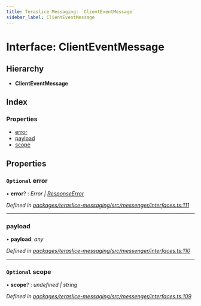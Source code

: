 ```yaml
---
title: Teraslice Messaging: `ClientEventMessage`
sidebar_label: ClientEventMessage
---
```


# Interface: ClientEventMessage

## Hierarchy

* **ClientEventMessage**

## Index

### Properties

* [error](clienteventmessage.md#optional-error)
* [payload](clienteventmessage.md#payload)
* [scope](clienteventmessage.md#optional-scope)

## Properties

### `Optional` error

• **error**? : *Error | [ResponseError](../overview.md#responseerror)*

*Defined in [packages/teraslice-messaging/src/messenger/interfaces.ts:111](https://github.com/terascope/teraslice/blob/653cf7530/packages/teraslice-messaging/src/messenger/interfaces.ts#L111)*

___

###  payload

• **payload**: *any*

*Defined in [packages/teraslice-messaging/src/messenger/interfaces.ts:110](https://github.com/terascope/teraslice/blob/653cf7530/packages/teraslice-messaging/src/messenger/interfaces.ts#L110)*

___

### `Optional` scope

• **scope**? : *undefined | string*

*Defined in [packages/teraslice-messaging/src/messenger/interfaces.ts:109](https://github.com/terascope/teraslice/blob/653cf7530/packages/teraslice-messaging/src/messenger/interfaces.ts#L109)*
